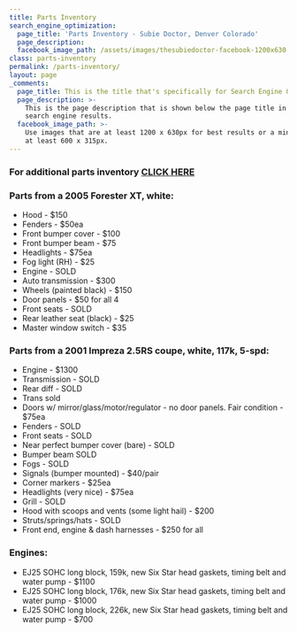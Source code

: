 ```yaml
---
title: Parts Inventory
search_engine_optimization:
  page_title: 'Parts Inventory - Subie Doctor, Denver Colorado'
  page_description:
  facebook_image_path: /assets/images/thesubiedoctor-facebook-1200x630.png
class: parts-inventory
permalink: /parts-inventory/
layout: page
_comments:
  page_title: This is the title that's specifically for Search Engine Optimization.
  page_description: >-
    This is the page description that is shown below the page title in the
    search engine results.
  facebook_image_path: >-
    Use images that are at least 1200 x 630px for best results or a minimum of
    at least 600 x 315px.
---
```



### For additional parts inventory&nbsp;[CLICK HERE](https://www.coloradosubies.net/inventory/?PageNumber=1&amp;BodyStyle=Parts+%26+Accessories&amp;Make=&amp;MaxPrice=&amp;Condition=&amp;SoldStatus=AllVehicles&amp;Mileage=&amp;Sort=MakeAsc&amp;StockNumber=&amp;PageSize=25)

### Parts from a 2005 Forester XT, white:

* Hood - $150
* Fenders - $50ea
* Front bumper cover - $100
* Front bumper beam - $75
* Headlights - $75ea
* Fog light (RH) - $25
* Engine - SOLD
* Auto transmission - $300
* Wheels (painted black) - $150
* Door panels - $50 for all 4
* Front seats - SOLD
* Rear leather seat (black) - $25
* Master window switch - $35

### Parts from a 2001 Impreza 2.5RS coupe, white, 117k, 5-spd:

* Engine - $1300
* Transmission - SOLD
* Rear diff - SOLD
* Trans sold
* Doors w/ mirror/glass/motor/regulator - no door panels. Fair condition - $75ea
* Fenders - SOLD
* Front seats - SOLD
* Near perfect bumper cover (bare) - SOLD
* Bumper beam SOLD
* Fogs - SOLD
* Signals (bumper mounted) - $40/pair
* Corner markers - $25ea
* Headlights (very nice) - $75ea
* Grill - SOLD
* Hood with scoops and vents (some light hail) - $200
* Struts/springs/hats - SOLD
* Front end, engine & dash harnesses - $250 for all&nbsp;

### Engines:

* EJ25 SOHC long block, 159k, new Six Star head gaskets, timing belt and water pump - $1100
* EJ25 SOHC long block, 176k, new Six Star head gaskets, timing belt and water pump - $1000
* EJ25 SOHC long block, 226k, new Six Star head gaskets, timing belt and water pump - $700